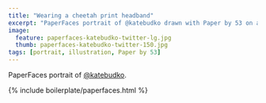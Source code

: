 ```yaml
---
title: "Wearing a cheetah print headband"
excerpt: "PaperFaces portrait of @katebudko drawn with Paper by 53 on an iPad."
image: 
  feature: paperfaces-katebudko-twitter-lg.jpg
  thumb: paperfaces-katebudko-twitter-150.jpg
tags: [portrait, illustration, Paper by 53]
---
```


PaperFaces portrait of [@katebudko](http://twitter.com/katebudko).

{% include boilerplate/paperfaces.html %}